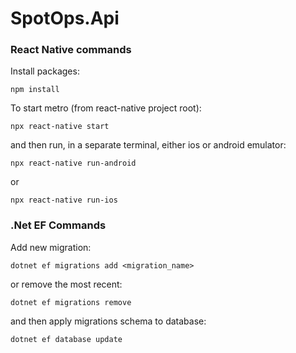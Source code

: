# SpotOps.Api



### React Native commands

Install packages:

    npm install

To start metro (from react-native project root):

    npx react-native start

and then run, in a separate terminal, either ios or android emulator:

    npx react-native run-android
    
or

    npx react-native run-ios

### .Net EF Commands

Add new migration:

    dotnet ef migrations add <migration_name>

or remove the most recent:

    dotnet ef migrations remove

and then apply migrations schema to database:

    dotnet ef database update